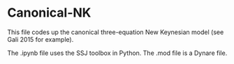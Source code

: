 # Canonical-NK
This file codes up the canonical three-equation New Keynesian model (see Gali 2015 for example).

The .ipynb file uses the SSJ toolbox in Python. The .mod file is a Dynare file.
